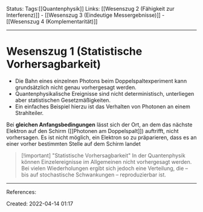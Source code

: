 Status:
Tags:[[Quantenphysik]]
Links: [[Wesenszug 2 (Fähigkeit zur Interferenz)]] - [[Wesenszug 3 (Eindeutige Messergebnisse)]] - [[Wesenszug 4 (Komplementarität)]]
___
# Wesenszug 1 (Statistische Vorhersagbarkeit)

- Die Bahn eines einzelnen Photons beim Doppelspaltexperiment kann grundsätzlich nicht genau vorhergesagt werden.
- Quantenphysikalische Ereignisse sind nicht deterministisch, unterliegen aber statistischen Gesetzmäßigkeiten.
- Ein einfaches Beispiel hierzu ist das Verhalten von Photonen an einem Strahlteiler.

Bei **gleichen Anfangsbedingungen** lässt sich der Ort, an dem das nächste Elektron auf den Schirm ([[Photonen am Doppelspalt]]) auftrifft, nicht vorhersagen.
Es ist nicht möglich, ein Elektron so zu präparieren, dass es an einer vorher bestimmten Stelle auf dem Schirm landet

> [!important] "Statistische Vorhersagbarkeit"
> In der Quantenphysik können Einzelereignisse im Allgemeinen nicht vorhergesagt werden.
> Bei vielen Wiederholungen ergibt sich jedoch eine Verteilung, die – bis auf stochastische Schwankungen – reproduzierbar ist.
___
References:

Created: 2022-04-14 01:17